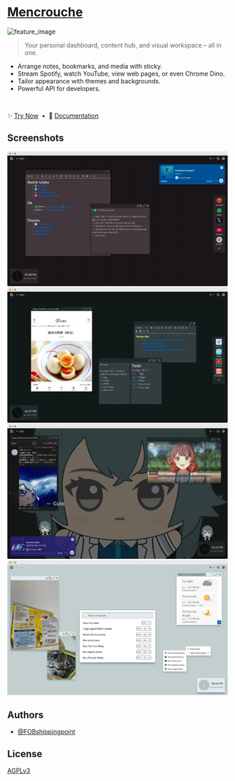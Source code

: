# [Mencrouche](https://mencrouche.com)

![feature_image](https://github.com/user-attachments/assets/2ff6f50b-6183-4ff2-9411-e2f2e5e81c90)

> Your personal dashboard, content hub, and visual workspace – all in one.

- Arrange notes, bookmarks, and media with sticky.
- Stream Spotify, watch YouTube, view web pages, or even Chrome Dino.
- Tailor appearance with themes and backgrounds.
- Powerful API for developers.

<br/>

✨ [Try Now](https://mencrouche.com)&nbsp;&nbsp;•&nbsp;&nbsp;📘 [Documentation](https://docs.mencrouche.com)

## Screenshots

![](https://raw.githubusercontent.com/FOBshippingpoint/mencrouche/refs/heads/main/docs/public/media/index/student.webp)
![](https://raw.githubusercontent.com/FOBshippingpoint/mencrouche/refs/heads/main/docs/public/media/index/cook.webp)
![](https://raw.githubusercontent.com/FOBshippingpoint/mencrouche/refs/heads/main/docs/public/media/index/tmr.webp)
![](https://raw.githubusercontent.com/FOBshippingpoint/mencrouche/refs/heads/main/docs/public/media/index/light.webp)

## Authors

- [@FOBshippingpoint](https://github.com/FOBshippingpoint)

## License

[AGPLv3](https://github.com/FOBshippingpoint/mencrouche/blob/main/LICENSE)
